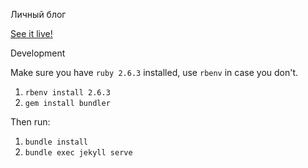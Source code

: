 Личный блог

[See it live!](https://alinakago.ru)

Development

Make sure you have `ruby 2.6.3` installed, use `rbenv` in case you don't.

1. `rbenv install 2.6.3`
2. `gem install bundler`

Then run:
1. `bundle install`
2. `bundle exec jekyll serve`

